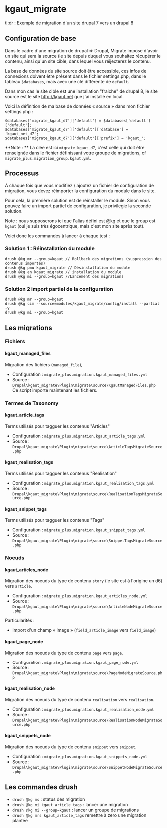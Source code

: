 # kgaut_migrate

tl;dr : Exemple de migration d'un site drupal 7 vers un drupal 8

## Configuration de base
Dans le cadre d'une migration de drupal => Drupal, Migrate impose d'avoir
un site qui sera la source (le site depuis duquel vous souhaitez récupérer
le contenu, ainsi qu'un site cible, dans lequel vous réijecterez le contenu.

La base de données du site source doit être accessible, ces infos de
connexions doivent être présent dans le fichier settings.php, dans le
tableau `$databases`, mais avec une clé différente de `default`.

Dans mon cas le site cible est une installation "fraiche" de drupal 8,
le site source est le site http://kgaut.net que j'ai installé en local.

Voici la définition de ma base de données « source » dans mon fichier
settings.php :

```
$databases['migrate_kgaut_d7']['default'] = $databases['default']['default'];
$databases['migrate_kgaut_d7']['default']['database'] = 'kgaut_net_d7';
$databases['migrate_kgaut_d7']['default']['prefix'] = 'kgaut_';
```

**Note : ** La clée est ici `migrate_kgaut_d7`, c'est celle qui doit être
renseignée dans le fichier définissant votre groupe de migrations, cf
`migrate_plus.migration_group.kgaut.yml`.


## Processus

À chaque fois que vous modifiez / ajoutez un fichier de configuration de
migration, vous devez réimporter la configuration du module dans le site.

Pour cela, la première solution est de réinstaller le module. Sinon vous
pouvez faire un import partiel de configuration, je privilegie la seconde
solution.

Note : nous supposerons ici que l'alias défini est @kg et que le group est
`kgaut` (oui je suis très égocentrique, mais c'est mon site après tout).

Voici donc les commandes à lancer à chaque test :

### Solution 1 : Réinstallation du module

```
drush @kg mr --group=kgaut // Rollback des migrations (suppression des contenus importés)
drush @kg pmu kgaut_migrate // Désinstallation du module
drush @kg en kgaut_migrate // installation du module
drush @kg mi --group=kgaut //Lancement des migrations
```
### Solution 2 import partiel de la configuration
```
drush @kg mr --group=kgaut
drush @kg cim --source=modules/kgaut_migrate/config/install --partial -y
drush @kg mi --group=kgaut
```
## Les migrations

### Fichiers

#### kgaut_managed_files
Migration des fichiers (`managed_file`),
  - Configuration : `migrate_plus.migration.kgaut_managed_files.yml`
  - Source : `Drupal\kgaut_migrate\Plugin\migrate\source\KgautManagedFiles.php`
Ce script importe maintenant les fichiers.

### Termes de Taxonomy

#### kgaut_article_tags
Terms utilisés pour tagguer les contenus "Articles"
  - Configuration : `migrate_plus.migration.kgaut_article_tags.yml`
  - Source : `Drupal\kgaut_migrate\Plugin\migrate\source\ArticleTagsMigrateSource.php`

#### kgaut_realisation_tags
Terms utilisés pour tagguer les contenus "Realisation"
  - Configuration : `migrate_plus.migration.kgaut_realisation_tags.yml`
  - Source : `Drupal\kgaut_migrate\Plugin\migrate\source\RealisationTagsMigrateSource.php`

#### kgaut_snippet_tags
Terms utilisés pour tagguer les contenus "Tags"
  - Configuration : `migrate_plus.migration.kgaut_snippet_tags.yml`
  - Source : `Drupal\kgaut_migrate\Plugin\migrate\source\SnippetTagsMigrateSource.php`

### Noeuds

#### kgaut_articles_node
Migration des noeuds du type de contenu `story` (le site est à l'origine un d6) vers `article`.
  - Configuration : `migrate_plus.migration.kgaut_articles_node.yml`
  - Source : `Drupal\kgaut_migrate\Plugin\migrate\source\ArticleNodeMigrateSource.php`

Particularités :
  - Import d'un champ « image » (`field_article_image` vers `field_image`)

#### kgaut_page_node
Migration des noeuds du type de contenu `page` vers `page`.
  - Configuration : `migrate_plus.migration.kgaut_page_node.yml`
  - Source : `Drupal\kgaut_migrate\Plugin\migrate\source\PageNodeMigrateSource.php`

#### kgaut_realisation_node
Migration des noeuds du type de contenu `realisation` vers `realisation`.
  - Configuration : `migrate_plus.migration.kgaut_realisation_node.yml`
  - Source : `Drupal\kgaut_migrate\Plugin\migrate\source\RealisationNodeMigrateSource.php`

#### kgaut_snippets_node
Migration des noeuds du type de contenu `snippet` vers `snippet`.
  - Configuration : `migrate_plus.migration.kgaut_snippets_node.yml`
  - Source : `Drupal\kgaut_migrate\Plugin\migrate\source\SnippetNodeMigrateSource.php`

## Les commandes drush

 - `drush @kg ms` : status des migration
 - `drush @kg mi kgaut_article_tags` : lancer une migration
 - `drush @kg mi --group=kgaut` : lancer un groupe de migrations
 - `drush @kg mrs kgaut_article_tags` remettre à zero une migration plantée